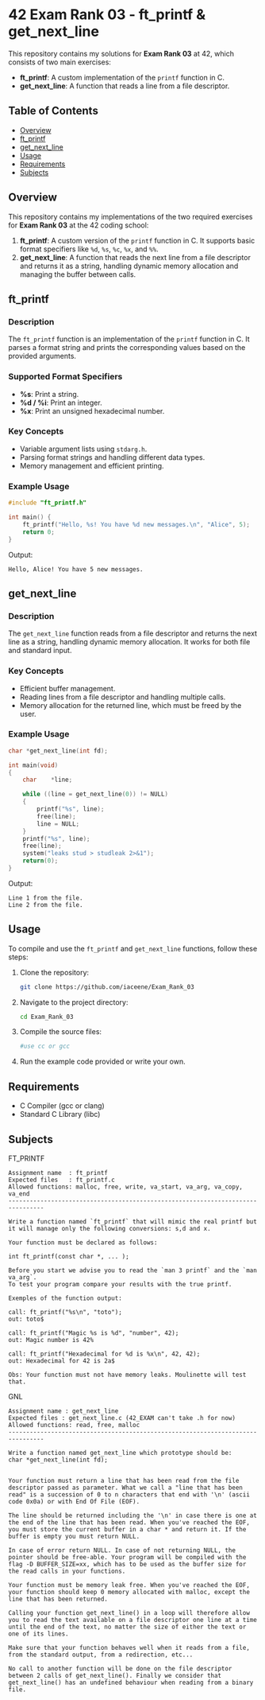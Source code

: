# 42 Exam Rank 03 - ft_printf & get_next_line

This repository contains my solutions for **Exam Rank 03** at 42, which consists of two main exercises:

- **ft_printf**: A custom implementation of the `printf` function in C.
- **get_next_line**: A function that reads a line from a file descriptor.

## Table of Contents

- [Overview](#overview)
- [ft_printf](#ft_printf)
- [get_next_line](#get_next_line)
- [Usage](#usage)
- [Requirements](#requirements)
- [Subjects](#Subjects)

## Overview

This repository contains my implementations of the two required exercises for **Exam Rank 03** at the 42 coding school:

1. **ft_printf**: A custom version of the `printf` function in C. It supports basic format specifiers like `%d`, `%s`, `%c`, `%x`, and `%%`.
2. **get_next_line**: A function that reads the next line from a file descriptor and returns it as a string, handling dynamic memory allocation and managing the buffer between calls.

## ft_printf

### Description

The `ft_printf` function is an implementation of the `printf` function in C. It parses a format string and prints the corresponding values based on the provided arguments.

### Supported Format Specifiers

- **%s**: Print a string.
- **%d / %i**: Print an integer.
- **%x**: Print an unsigned hexadecimal number.

### Key Concepts

- Variable argument lists using `stdarg.h`.
- Parsing format strings and handling different data types.
- Memory management and efficient printing.

### Example Usage

```c
#include "ft_printf.h"

int main() {
    ft_printf("Hello, %s! You have %d new messages.\n", "Alice", 5);
    return 0;
}
```

Output:
```
Hello, Alice! You have 5 new messages.
```

## get_next_line

### Description

The `get_next_line` function reads from a file descriptor and returns the next line as a string, handling dynamic memory allocation. It works for both file and standard input.

### Key Concepts

- Efficient buffer management.
- Reading lines from a file descriptor and handling multiple calls.
- Memory allocation for the returned line, which must be freed by the user.

### Example Usage

```c
char *get_next_line(int fd);

int main(void)
{
	char	*line;

	while ((line = get_next_line(0)) != NULL)
	{
		printf("%s", line);
		free(line);
		line = NULL;
	}
	printf("%s", line);
	free(line);
	system("leaks stud > studleak 2>&1");
	return(0);
}
```

Output:
```
Line 1 from the file.
Line 2 from the file.
```

## Usage

To compile and use the `ft_printf` and `get_next_line` functions, follow these steps:

1. Clone the repository:
   ```bash
   git clone https://github.com/iaceene/Exam_Rank_03
   ```

2. Navigate to the project directory:
   ```bash
   cd Exam_Rank_03
   ```

3. Compile the source files:
   ```bash
   #use cc or gcc
   ```

4. Run the example code provided or write your own.

## Requirements

- C Compiler (gcc or clang)
- Standard C Library (libc)

## Subjects

FT_PRINTF

```
Assignment name  : ft_printf
Expected files   : ft_printf.c
Allowed functions: malloc, free, write, va_start, va_arg, va_copy, va_end
--------------------------------------------------------------------------------

Write a function named `ft_printf` that will mimic the real printf but 
it will manage only the following conversions: s,d and x.

Your function must be declared as follows:

int ft_printf(const char *, ... );

Before you start we advise you to read the `man 3 printf` and the `man va_arg`.
To test your program compare your results with the true printf.

Exemples of the function output:

call: ft_printf("%s\n", "toto");
out: toto$

call: ft_printf("Magic %s is %d", "number", 42);
out: Magic number is 42%

call: ft_printf("Hexadecimal for %d is %x\n", 42, 42);
out: Hexadecimal for 42 is 2a$

Obs: Your function must not have memory leaks. Moulinette will test that.
```
GNL
```
Assignment name : get_next_line
Expected files : get_next_line.c (42_EXAM can't take .h for now)
Allowed functions: read, free, malloc
--------------------------------------------------------------------------------

Write a function named get_next_line which prototype should be:
char *get_next_line(int fd);


Your function must return a line that has been read from the file descriptor passed as parameter. What we call a "line that has been read" is a succession of 0 to n characters that end with '\n' (ascii code 0x0a) or with End Of File (EOF).

The line should be returned including the '\n' in case there is one at the end of the line that has been read. When you've reached the EOF, you must store the current buffer in a char * and return it. If the buffer is empty you must return NULL.

In case of error return NULL. In case of not returning NULL, the pointer should be free-able. Your program will be compiled with the flag -D BUFFER_SIZE=xx, which has to be used as the buffer size for the read calls in your functions.

Your function must be memory leak free. When you've reached the EOF, your function should keep 0 memory allocated with malloc, except the line that has been returned.

Calling your function get_next_line() in a loop will therefore allow you to read the text available on a file descriptor one line at a time until the end of the text, no matter the size of either the text or one of its lines.

Make sure that your function behaves well when it reads from a file, from the standard output, from a redirection, etc...

No call to another function will be done on the file descriptor between 2 calls of get_next_line(). Finally we consider that get_next_line() has an undefined behaviour when reading from a binary file.

```
